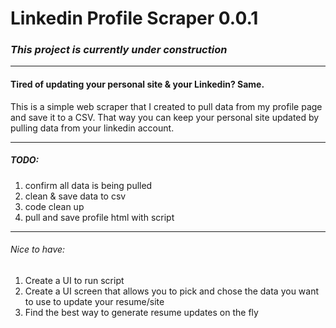 # Linkedin Profile Scraper 0.0.1

### *This project is currently under construction*

---

#### Tired of updating your personal site & your Linkedin? Same.
This is a simple web scraper that I created to pull data from my profile page and save it to a CSV. 
That way you can keep your personal site updated by pulling data from your linkedin account.
 

---
##### TODO: 
1. confirm all data is being pulled
2. clean & save data to csv
3. code clean up
4. pull and save profile html with script


---
###### Nice to have:
1. Create a UI to run script
2. Create a UI screen that allows you to pick and chose the data you want to use to update your resume/site
3. Find the best way to generate resume updates on the fly   
